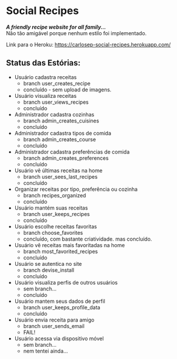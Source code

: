 # Social Recipes
***A friendly recipe website for all family...***  
Não tão amigável porque nenhum estilo foi implementado.

Link para o Heroku: https://carlosep-social-recipes.herokuapp.com/

## Status das Estórias:

* Usuário cadastra receitas
  * branch user_creates_recipe
  * concluído - sem upload de imagens.
* Usuário visualiza receitas
  * branch user_views_recipes
  * concluído
* Administrador cadastra cozinhas
  * branch admin_creates_cuisines
  * concluído
* Administrador cadastra tipos de comida
  * branch admin_creates_course
  * concluído
* Administrador cadastra preferências de comida
  * branch admin_creates_preferences
  * concluído
* Usuário vê últimas receitas na home
  * branch user_sees_last_recipes
  * concluído
* Organizar receitas por tipo, preferência ou cozinha
  * branch recipes_organized
  * concluído
* Usuário mantém suas receitas
  * branch user_keeps_recipes
  * concluído
* Usuário escolhe receitas favoritas
  * branch choose_favorites
  * concluído, com bastante criatividade. mas concluído.
* Usuário vê receitas mais favoritadas na home
  * branch most_favorited_recipes
  * concluído
* Usuário se autentica no site
  * branch devise_install
  * concluído
* Usuário visualiza perfis de outros usuários
  * sem branch...
  * concluído
* Usuário mantem seus dados de perfil
  * branch user_keeps_profile_data
  * concluído
* Usuário envia receita para amigo
  * branch user_sends_email
  * FAIL!
* Usuário acessa via dispositivo móvel
  * sem branch...
  * nem tentei ainda...

